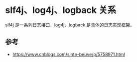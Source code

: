 # slf4j、log4j、logback 关系

slf4j 是一系列日志接口，log4j、logback 是具体的日志实现框架。

## 参考

* https://www.cnblogs.com/sinte-beuve/p/5758971.html